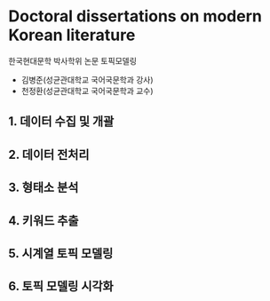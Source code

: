 # Doctoral dissertations on modern Korean literature
한국현대문학 박사학위 논문 토픽모델링
* 김병준(성균관대학교 국어국문학과 강사)
* 천정환(성균관대학교 국어국문학과 교수)

## 1. 데이터 수집 및 개괄

## 2. 데이터 전처리

## 3. 형태소 분석

## 4. 키워드 추출

## 5. 시계열 토픽 모델링

## 6. 토픽 모델링 시각화
